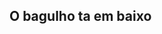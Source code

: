 ## O bagulho ta em baixo

<!--
**MiguelRamos7/MiguelRamos7** is a ✨ _special_ ✨ repository because its `README.md` (this file) appears on your GitHub profile.

Here are some ideas to get you started:

- 🔭 I’m currently working on ... técnico
- 🌱 I’m currently learning ... 
- 👯 I’m looking to collaborate on ... nada
- 🤔 I’m looking for help with ... dormindo
- 💬 Ask me about ... como ser dboa
- 📫 How to reach me: ... me grita
- 😄 Pronouns: ... africano
- ⚡ Fun fact: ... ficar rico dormindo
-->
